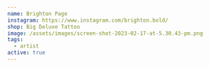 ```yaml
---
name: Brighton Page
instagram: https://www.instagram.com/brighton.bold/
shop: Big Deluxe Tattoo
image: /assets/images/screen-shot-2023-02-17-at-5.30.43-pm.png
tags:
  - artist
active: true
---
```

